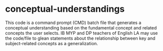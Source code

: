 # conceptual-understandings
This code is a command prompt (CMD) batch file that generates a conceptual understanding based on the fundamental concept and related concepts the user selects. IB MYP and DP teachers of English LA may use the code/file to glean statements about the relationship between key and subject-related concepts as a generalization.
